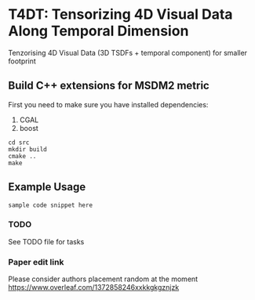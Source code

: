 # T4DT: Tensorizing 4D Visual Data Along Temporal Dimension

Tenzorising 4D Visual Data (3D TSDFs + temporal component) for smaller footprint

## Build C++ extensions for MSDM2 metric
First you need to make sure you have installed dependencies:
1. CGAL
2. boost

```
cd src
mkdir build
cmake ..
make
```

## Example Usage

```
sample code snippet here
```

### TODO
See TODO file for tasks

### Paper edit link
Please consider authors placement random at the moment
https://www.overleaf.com/1372858246xxkkgkgznjzk

